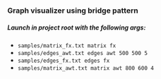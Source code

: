 ### Graph visualizer using bridge pattern

##### Launch in project root with the following args:
- `samples/matrix_fx.txt matrix fx`
- `samples/edges_awt.txt edges awt 500 500 5`
- `samples/edges_fx.txt edges fx`
- `samples/matrix_awt.txt matrix awt 800 600 4`

